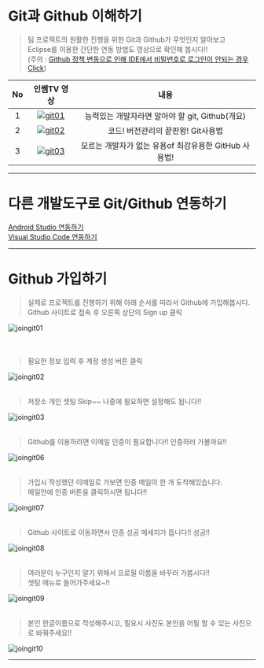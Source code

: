# Git과 Github 이해하기

> 팀 프로젝트의 원활한 진행을 위한 Git과 Github가 무엇인지 알아보고  
> Eclipse를 이용한 간단한 연동 방법도 영상으로 확인해 봅시다!!  
> (주의 : [Github 정책 변동으로 인해 IDE에서 비밀번호로 로그인이 안되는 경우 Click](./tokens.md))

|No|인쌤TV 영상|내용|
|:---:|:---:|:----:|
|1|[![git01](assets/images/git_1.webp)](https://www.youtube.com/watch?v=3eVZyCWhVKU)|능력있는 개발자라면 알아야 할 git, Github(개요)|  
|2|[![git02](assets/images/git_2.webp)](https://www.youtube.com/watch?v=8HFu9ZwslO8)|코드! 버전관리의 끝판왕! Git사용법|  
|3|[![git03](assets/images/git_3.webp)](https://www.youtube.com/watch?v=8gyquB3VNNs)|모르는 개발자가 없는 유용of 최강유용한 GitHub 사용법!|

---
# 다른 개발도구로 Git/Github 연동하기
[Android Studio 연동하기](./android.md)  
[Visual Studio Code 연동하기](./vscode.md)

---

# Github 가입하기

> 실제로 프로젝트를 진행하기 위해 아래 순서를 따라서 Github에 가입해봅시다.  
> Github 사이트로 접속 후 오른쪽 상단의 Sign up 클릭  

![joingit01](assets/images/git_join_img/01.png)  
<br><br>  

> 필요한 정보 입력 후 계정 생성 버튼 클릭  

![joingit02](assets/images/git_join_img/02.png)
<br><br>  

> 저장소 개인 셋팅 Skip~~ 나중에 필요하면 설정해도 됩니다!!  

![joingit03](assets/images/git_join_img/03.png)
<br><br>  

> Github를 이용하려면 이메일 인증이 필요합니다!! 인증하러 가볼까요!!  

![joingit06](assets/images/git_join_img/06.png)
<br><br>  

> 가입시 작성했던 이메일로 가보면 인증 메일이 한 개 도착해있습니다.  
> 메일안에 인증 버튼을 클릭하시면 됩니다!!  

![joingit07](assets/images/git_join_img/07.png)
<br><br>  

> Github 사이트로 이동하면서 인증 성공 메세지가 뜹니다!! 성공!!  

![joingit08](assets/images/git_join_img/08.png)
<br><br>  

> 여러분이 누구인지 알기 위해서 프로필 이름을 바꾸러 가봅시다!!  
> 셋팅 메뉴로 들어가주세요~!!  

![joingit09](assets/images/git_join_img/09.png)
<br><br>  

> 본인 한글이름으로 작성해주시고, 필요시 사진도 본인을 어필 할 수 있는 사진으로 바꿔주세요!!  

![joingit10](assets/images/git_join_img/10.png)

---
